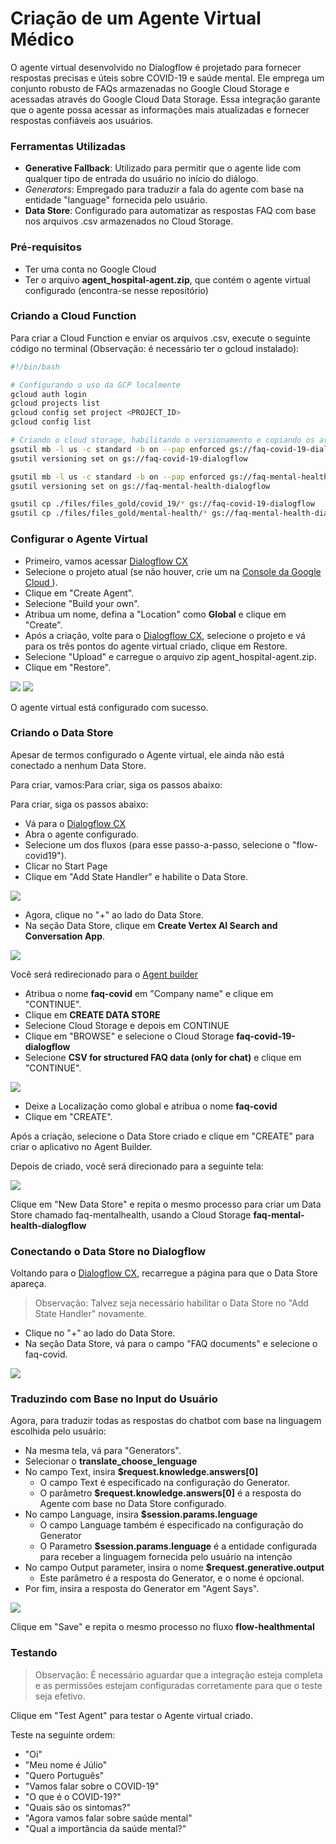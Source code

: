 # Criação de um Agente Virtual Médico

O agente virtual desenvolvido no Dialogflow é projetado para fornecer respostas precisas e úteis sobre COVID-19 e saúde mental. Ele emprega um conjunto robusto de FAQs armazenadas no Google Cloud Storage e acessadas através do Google Cloud Data Storage. Essa integração garante que o agente possa acessar as informações mais atualizadas e fornecer respostas confiáveis aos usuários.

### Ferramentas Utilizadas
- **Generative Fallback**: Utilizado para permitir que o agente lide com qualquer tipo de entrada do usuário no início do diálogo.
- *Generators*: Empregado para traduzir a fala do agente com base na entidade "language" fornecida pelo usuário.
- **Data Store**: Configurado para automatizar as respostas FAQ com base nos arquivos .csv armazenados no Cloud Storage.

### Pré-requisitos
- Ter uma conta no Google Cloud
- Ter o arquivo **agent_hospital-agent.zip**, que contém o agente virtual configurado (encontra-se nesse repositório)

### Criando a Cloud Function
Para criar a Cloud Function e enviar os arquivos .csv, execute o seguinte código no terminal (Observação: é necessário ter o gcloud instalado):

```sh
#!/bin/bash

# Configurando o uso da GCP localmente
gcloud auth login
gcloud projects list
gcloud config set project <PROJECT_ID>
gcloud config list

# Criando o cloud storage, habilitando o versionamento e copiando os arquivos para o storage
gsutil mb -l us -c standard -b on --pap enforced gs://faq-covid-19-dialogflow
gsutil versioning set on gs://faq-covid-19-dialogflow

gsutil mb -l us -c standard -b on --pap enforced gs://faq-mental-health-dialogflow
gsutil versioning set on gs://faq-mental-health-dialogflow

gsutil cp ./files/files_gold/covid_19/* gs://faq-covid-19-dialogflow
gsutil cp ./files/files_gold/mental-health/* gs://faq-mental-health-dialogflow
```

### Configurar o Agente Virtual
- Primeiro, vamos acessar <a href="https://dialogflow.cloud.google.com/cx/">Dialogflow CX</a>
- Selecione o projeto atual (se não houver, crie um na <a href="https://console.cloud.google.com/">Console da Google Cloud </a>).
- Clique em "Create Agent".
- Selecione "Build your own".
- Atribua um nome, defina a "Location" como **Global** e clique em "Create".
- Após a criação, volte para o <a href="https://dialogflow.cloud.google.com/cx/">Dialogflow CX</a>, selecione o projeto e vá para os três pontos do agente virtual criado, clique em Restore.
- Selecione "Upload" e carregue o arquivo zip agent_hospital-agent.zip.
- Clique em "Restore".

<img src="./docs/Images/restore.png">
<img src="./docs/Images/upload.png">

O agente virtual está configurado com sucesso.

### Criando o Data Store
Apesar de termos configurado o Agente virtual, ele ainda não está conectado a nenhum Data Store.

Para criar, vamos:Para criar, siga os passos abaixo:

Para criar, siga os passos abaixo:
- Vá para o <a href="https://dialogflow.cloud.google.com/cx/">Dialogflow CX</a>
- Abra o agente configurado.
- Selecione um dos fluxos (para esse passo-a-passo, selecione o "flow-covid19").
- Clicar no Start Page
- Clique em "Add State Handler" e habilite o Data Store.

<img src="./docs/Images/datastore.png">

- Agora, clique no "+" ao lado do Data Store.
- Na seção Data Store, clique em **Create Vertex AI Search and Conversation App**.

<img src="./docs/Images/vertexai.png">

Você será redirecionado para o <a href="https://console.cloud.google.com/gen-app-builder">Agent builder</a>
- Atribua o nome **faq-covid** em "Company name" e clique em "CONTINUE".
- Clique em **CREATE DATA STORE**
- Selecione Cloud Storage e depois em CONTINUE
- Clique em "BROWSE" e selecione o Cloud Storage **faq-covid-19-dialogflow**
- Selecione **CSV for structured FAQ data (only for chat)** e  clique em "CONTINUE".

<img src="./docs/Images/import-data.png"/>

- Deixe a Localização como global e atribua o nome **faq-covid**
- Clique em "CREATE".

Após a criação, selecione o Data Store criado e clique em "CREATE" para criar o aplicativo no Agent Builder.

Depois de criado, você será direcionado para a seguinte tela:

<img src="./docs/Images/apps.png"/>

Clique em "New Data Store" e repita o mesmo processo para criar um Data Store chamado faq-mentalhealth, usando a Cloud Storage **faq-mental-health-dialogflow**

### Conectando o Data Store no Dialogflow
Voltando para o <a href="https://dialogflow.cloud.google.com/cx/">Dialogflow CX</a>, recarregue a página para que o Data Store apareça.

> Observação: Talvez seja necessário habilitar o Data Store no "Add State Handler" novamente.

- Clique no "+" ao lado do Data Store.
- Na seção Data Store, vá para o campo "FAQ documents" e selecione o faq-covid.

<img src="./docs/Images/faq.png">

### Traduzindo com Base no Input do Usuário

Agora, para traduzir todas as respostas do chatbot com base na linguagem escolhida pelo usuário:
- Na mesma tela, vá para "Generators".
- Selecionar o **translate_choose_lenguage**
- No campo Text, insira **$request.knowledge.answers[0]**
  - O campo Text é especificado na configuração do Generator.
  - O parâmetro **$request.knowledge.answers[0]** é a resposta do Agente com base no Data Store configurado.
- No campo Language, insira **$session.params.lenguage**
  - O campo Language também é especificado na configuração do Generator
  - O Parametro **$session.params.lenguage** é a entidade configurada para receber a linguagem fornecida pelo usuário na intenção
- No campo Output parameter, insira o nome **$request.generative.output**
  - Este parâmetro é a resposta do Generator, e o nome é opcional.
- Por fim, insira a resposta do Generator em "Agent Says".

<img src="./docs/Images/generators.png">

Clique em "Save" e repita o mesmo processo no fluxo **flow-healthmental**

### Testando
> Observação: É necessário aguardar que a integração esteja completa e as permissões estejam configuradas corretamente para que o teste seja efetivo.

Clique em "Test Agent" para testar o Agente virtual criado.

Teste na seguinte ordem:
- "Oi"
- "Meu nome é Júlio"
- "Quero Português"
- "Vamos falar sobre o COVID-19"
- "O que é o COVID-19?"
- "Quais são os sintomas?"
- "Agora vamos falar sobre saúde mental"
- "Qual a importância da saúde mental?"








